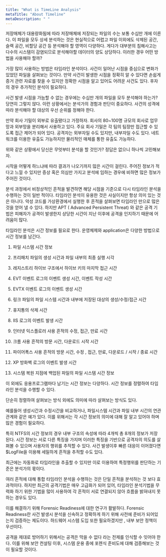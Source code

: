 ```yaml
---
title: "What is TimeLine Analysis"
metaTitle: "About Timeline"
metaDescription: " "
---
```


저장매체가 대용량화됨에 따라 저장매체에 저장되는 파일의 수는 보통 수십만 개에 이른다. 이 파일을 모두 상세 분석하는 것은 현실적으로 어렵고 파일 이외에도 삭제된 공간, 슬랙 공간, 비할당 공간 등 분석해야 할 영역이 다양하다. 게다가 대부분의 침해사고는 다수의 시스템이 감염되므로 분석해야할 데이터의 양도 상당하다. 이러한 경우 어떤 방법을 사용해야 할까?

 

가장 많이 사용하는 방법은 타임라인 분석이다. 사건이 일어난 시점을 중심으로 변화가 있었던 파일을 살펴보는 것이다. 만약 사건이 발생한 시점을 정확히 알 수 있다면 손쉽게 증거 관련 자료를 찾을 수 있지만 정확한 시점을 알고 있어도 어려운 사건도 있다. 후자의 경우 추가적인 분석이 필요하다.

사건 발생 시점을 가늠할 수 없는 경우에는 수십만 개의 파일을 모두 분석해야 하는가? 당연히 그렇지 않다. 이런 상황에서는 분석가의 경험과 판단이 중요하다. 사건의 성격에 따라 분석해야 할 대상의 우선 순위를 정해야 한다.

만약 회사 기밀이 외부로 유출됐다고 가정하자. 회사의 80~100명 규모의 회사로 업무망과 외부망을 분리해서 사용하고 있다. 주요 회사 기밀은 각 팀의 팀장만 접근할 수 있도록 접근 제어가 되어 있다. 공격자는 외부자일 수도 있지만, 내부자일 수도 있다. 네트워크를 이용한 유출도 가능하지만 물리적인 매체를 통한 유출도 가능하다.

위와 같은 상황에서 당신은 무엇부터 분석을 할 것인가? 정답은 없으니 하나씩 고민해보자.

시작을 어떻게 하느냐에 따라 결과가 나오기까지 많은 시간이 걸린다. 주어진 정보가 적다고 느낄 수 있지만 증상 혹은 의심만 가지고 분석에 임하는 경우에 비하면 많은 정보가 주어진 것이다.

분석 과정에서 비정상적인 흔적을 발견하면 해당 시점을 기준으로 다시 타임라인 분석을 수행하는 것이 일반 적이다. 타임라인 분석이 유용한 것은 사실이지만 항상 의미 있는 것은 아니다. 악성 코드를 가상환경에서 실행한 후 흔적을 살펴보면 타임라인 만으로 많은 것을 얻어 낼 수 있다. 하지만 APT ( Advanced Persistent Threat) 와 같은 공격 기법은 피해자가 공격이 발생한지 상당한 시간이 지난 이후에 공격을 인지하기 때문에 어려움이 많다.

 

타임라인 분석은 시간 정보를 필요로 한다. 운영체제와 application은 다양한 방법으로 시간 정보를 남긴다. 

1. 파일 시스템 시간 정보

2. 프리패치 파일의 생성 시간과 파일 내부의 최종 실행 시각

3. 레지스트리 하이브 구조에서 하이브 키의 마지막 접근 시간

4. EVT 이벤트 로그의 이벤트 생성 시간, 이벤트 작성 시간

5. EVTX 이벤트 로그의 이벤트 생성 시간

6. 링크 파일의 파일 시스템 시간과 내부에 저장된 대상의 생성/수정/접근 시간

7. 휴지통의 삭제 시간

8. IIS 로그의 이벤트 발생 시간

9. 인터넷 익스플로러 사용 흔적의 수정, 접근, 만료 시간

10. 크롬 사용 흔적의 방문 시간, 다운로드 시작 시간

11. 파이어폭스 사용 흔적의 방문 시간, 수정 , 접근, 만료, 다운로드 / 시작 / 종료 시간

12. XP 방화벽 로그의 이벤트 발생 시간

13. 시스템 복원 지점에 백업된 파일의 파일 시스템 시간 정보

이 외에도 응용프로그램마다 남기는 시간 정보는 다양하다. 시간 정보를 정렬하여 타임 라인 분석을 수행할 수 있다. 

단순히 정렬하여 살펴보는 방식 외에도 의미에 따라 살펴보는 방식도 있다.

예를들어 생성시간과 수정시간을 비교하거나, 파일시스템 시간과 파일 내부 시간의 연관관계와 같은 예가 있다. 이를 위해서는 각 시간 정보의 의미에 대해 잘 알고 있어야 하며 많은 경험이 필요하다. 

특히 NTFS의 시간 정보의 경우 내부 구조의 속성에 따라 4개씩 총 8개의 정보가 저장된다. 시간 정보는 서로 다른 특징을 가지며 이러한 특징을 기반으로 공격자의 의도를 살펴볼 수 있으며 사용자의 행위를 추적할 수 있다. 사건 발생이후 빠른 대응이 이어졌다면 $LogFile을 이용해 세밀하게 흔적을 추적할 수도 있다. 

최근에는 자동화로 타임라인을 추출할 수 있지만 이로 이용하여 특정행위를 판단하는 기준은 분석가의 몫이다.

 

여러 흔적에 대해 통합 타임라인 분석을 수행하는 것은 단일 흔적을 분석하는 것 보다 효과적이다. 하지만 최근의 공격기법은 매우 고급화가 되어 있어, 타임라인 분석기법을 무력화 하기 위한 기법을 많이 사용하여 각 흔적이 서로 연결되지 않아 흐름을 밝혀내지 못하는 경우도 있다.

이를 해결하기 위해 Forensic Readiness에 대한 연구가 활발하다. Forensic Readiness란 사건 발생시 분석을 신속하고 정확하게 하기 위해 사전에 준비가 되어있는지 검증하는 제도이다. 하드웨어 시스템 도입 또한 필요하겠지만 , 내부 보안 정책이 우선이다.

공격을 제대로 방어하기 위해서는 공격은 막을 수 없다 라는 전제를 인식할 수 잇어야 한다. 이를 위해 보안 컨설팅 이후, 시스템 운용 중에 포렌식 준비도에 대해 검증해보는 것이 필요할 것이다.

 